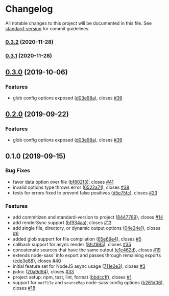 # Changelog

All notable changes to this project will be documented in this file. See [standard-version](https://github.com/conventional-changelog/standard-version) for commit guidelines.

### [0.3.2](https://github.com/marksmccann/node-sass-extra/compare/v0.3.1...v0.3.2) (2020-11-28)

### [0.3.1](https://github.com/marksmccann/node-sass-extra/compare/v0.3.0...v0.3.1) (2020-11-28)

## [0.3.0](https://github.com/marksmccann/node-sass-extra/compare/v0.1.0...v0.3.0) (2019-10-06)


### Features

* glob config options exposed ([d03e98a](https://github.com/marksmccann/node-sass-extra/commit/d03e98a)), closes [#39](https://github.com/marksmccann/node-sass-extra/issues/39)



## [0.2.0](https://github.com/marksmccann/node-sass-extra/compare/v0.1.0...v0.2.0) (2019-09-22)


### Features

* glob config options exposed ([d03e98a](https://github.com/marksmccann/node-sass-extra/commit/d03e98a)), closes [#39](https://github.com/marksmccann/node-sass-extra/issues/39)



## 0.1.0 (2019-09-15)


### Bug Fixes

* favor data option over file ([bf802f3](https://github.com/marksmccann/node-sass-extra/commit/bf802f3)), closes [#41](https://github.com/marksmccann/node-sass-extra/issues/41)
* invalid options type throws error ([6522a71](https://github.com/marksmccann/node-sass-extra/commit/6522a71)), closes [#38](https://github.com/marksmccann/node-sass-extra/issues/38)
* tests for errors fixed to prevent false positives ([d5e75fc](https://github.com/marksmccann/node-sass-extra/commit/d5e75fc)), closes [#23](https://github.com/marksmccann/node-sass-extra/issues/23)


### Features

* add commitizen and standard-version to project ([8447789](https://github.com/marksmccann/node-sass-extra/commit/8447789)), closes [#14](https://github.com/marksmccann/node-sass-extra/issues/14)
* add renderSync support ([bf934aa](https://github.com/marksmccann/node-sass-extra/commit/bf934aa)), closes [#13](https://github.com/marksmccann/node-sass-extra/issues/13)
* add single file, directory, or dynamic output options ([04e24e1](https://github.com/marksmccann/node-sass-extra/commit/04e24e1)), closes [#6](https://github.com/marksmccann/node-sass-extra/issues/6)
* added glob support for file compilation ([65e69e4](https://github.com/marksmccann/node-sass-extra/commit/65e69e4)), closes [#5](https://github.com/marksmccann/node-sass-extra/issues/5)
* callback support for async render ([8fcf895](https://github.com/marksmccann/node-sass-extra/commit/8fcf895)), closes [#35](https://github.com/marksmccann/node-sass-extra/issues/35)
* concatenate sources that have the same output ([e1c462d](https://github.com/marksmccann/node-sass-extra/commit/e1c462d)), closes [#19](https://github.com/marksmccann/node-sass-extra/issues/19)
* extends node-sass' info export and passes through remaining exports ([cde3e88](https://github.com/marksmccann/node-sass-extra/commit/cde3e88)), closes [#40](https://github.com/marksmccann/node-sass-extra/issues/40)
* initial feature set for NodeJS async usage ([711e2e3](https://github.com/marksmccann/node-sass-extra/commit/711e2e3)), closes [#3](https://github.com/marksmccann/node-sass-extra/issues/3)
* jsdoc ([20a9d94](https://github.com/marksmccann/node-sass-extra/commit/20a9d94)), closes [#33](https://github.com/marksmccann/node-sass-extra/issues/33)
* project setup: npm, test, lint, format ([bbdcc1f](https://github.com/marksmccann/node-sass-extra/commit/bbdcc1f)), closes [#1](https://github.com/marksmccann/node-sass-extra/issues/1)
* support for `outFile` and `sourceMap` node-sass config options ([b261d06](https://github.com/marksmccann/node-sass-extra/commit/b261d06)), closes [#18](https://github.com/marksmccann/node-sass-extra/issues/18)

